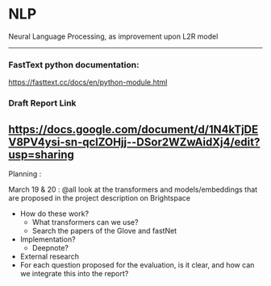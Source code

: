 # NLP
Neural Language Processing, as improvement upon L2R model 

-------------------------
### FastText python documentation:
https://fasttext.cc/docs/en/python-module.html

### Draft Report Link
https://docs.google.com/document/d/1N4kTjDEV8PV4ysi-sn-qclZOHjj--DSor2WZwAidXj4/edit?usp=sharing
-------------------------

Planning :

March 19 & 20 : @all look at the transformers and models/embeddings that are proposed in the project description on Brightspace

- How do these work?
  - What transformers can we use?
  - Search the papers of the Glove and fastNet
- Implementation?
  - Deepnote?
- External research 
- For each question proposed for the evaluation, is it clear, and how can we integrate this into the report?
